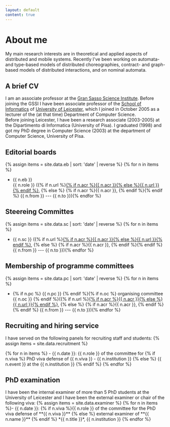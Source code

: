 ```yaml
---
layout: default
content: true
---
```


# About me
My main research interests are in theoretical and applied aspects of
distributed and mobile systems. Recently I've been working on
automata- and type-based models of distributed choreographies,
contract- and graph-based models of distributed interactions, and on
nominal automata.


## A brief CV

I am an associate professor at the [Gran Sasso Science
Institute](http://www.gssi.it).
Before joining the GSSI I have been associate professor of the [School
of Informatics](https://cs.le.ac.uk/) of [University of Leicester](https://www.le.ac.uk),
which I joined in October 2005 as a lecturer of the (at that time) Department of Computer Science.  
Before joining Leicester, I have been a research associate (2003-2005)
at the Dipartimento di Informatica (University of Pisa).
I graduated (1998) and got my PhD degree in Computer Science (2003) at
the department of Computer Science, University of Pisa.

## Editorial boards
{% assign items = site.data.eb | sort: 'date' | reverse %}
{% for n in items %}
- {{ n.eb }}
  <br/>{{ n.role }}
  ({% if n.url %}<a href="{{ n.url }}">{% if n.acr %}{{ n.acr }}{% else %}{{ n.url }}{% endif %}</a>, {% else %}
  {% if n.acr %}{{ n.acr }}, {% endif %}{% endif %}
  {{ n.from }} --- {{ n.to }}){% endfor %}

## Steereing Committes
{% assign items = site.data.sc | sort: 'date' | reverse %}
{% for n in items %}
- {{ n.sc }}
  ({% if n.url %}<a href="{{ n.url }}">{% if n.acr %}{{ n.acr }}{% else %}{{ n.url }}{% endif %}</a>, {% else %}
  {% if n.acr %}{{ n.acr }}, {% endif %}{% endif %}
  {{ n.from }} --- {{ n.to }}){% endfor %}

## Membership of programme committees
{% assign items = site.data.pc | sort: 'date' | reverse %}
{% for n in items %}
- {% if n.pc %} {{ n.pc }} {% endif %}{% if n.oc %}
  organising committee {{ n.oc }}
  {% endif %}({% if n.url %}<a href="{{ n.url }}">{% if n.acr %}{{ n.acr }}{% else %}{{ n.url }}{% endif %}</a>, {% else %}
  {% if n.acr %}{{ n.acr }}, {% endif %}{% endif %}
  {{ n.from }} --- {{ n.to }}){% endfor %}


## Recruiting and hiring service
I have served on the following panels for recruiting staff and students:
{% assign items = site.data.recruitment %}
<div markdown="1">
{% for n in items %}
 - {{ n.date }}: {{ n.role }} of the committee for {% if n.viva %} PhD viva defense of {{ n.viva }} - {{ n.institution }} {% else %} {{ n.event }} at the {{ n.institution }} {% endif %} {% endfor %}
</div>

## PhD examination
<div markdown="1">
I have been the internal examiner of more than 5 PhD students at the University of Leicester
and I have been the external examiner or chair of the following viva:
{% assign items = site.data.examiner %}
{% for n in items %}- {{ n.date }}: {% if n.viva %}{{ n.role }} of the committee for the PhD viva defense of **{{ n.viva }}** {% else %} external examiner of **{{ n.name }}** {% endif %} *{{ n.title }}*, {{ n.institution }}
{% endfor %}
</div>


